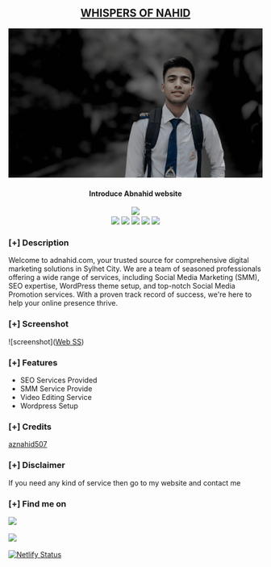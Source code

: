 <h2 align="center"><u>WHISPERS OF NAHID </u></h2>

![Introduce Abnahid website ](/img/best_seo_expert_in_sylhet_ab_nahid.webp)
<h4 align="center"> Introduce Abnahid website  </h4>

<p align="center">
    <img src="https://img.shields.io/github/license/abnahid /Personal website ?style=for-the-badge&color=blue">
<br>
    <img src="https://img.shields.io/badge/Author-Abnahid -magenta?style=flat-square">
    <img src="https://img.shields.io/badge/Open%20Source-Yes-orange?style=flat-square">
    <img src="https://img.shields.io/badge/Maintained-Yes-cyan?style=flat-square">
    <img src="https://img.shields.io/badge/Made%20In-Bangladesh -green?style=flat-square">
    <img src="https://img.shields.io/badge/Written%20In-HTML, CSS , JS -blue?style=flat-square">
<br>

</p>

### [+] Description
Welcome to adnahid.com, your trusted source for comprehensive digital marketing solutions in Sylhet City. We are a team of seasoned professionals offering a wide range of services, including Social Media Marketing (SMM), SEO expertise, WordPress theme setup, and top-notch Social Media Promotion services. With a proven track record of success, we're here to help your online presence thrive.

### [+] Screenshot
![screenshot]([Web SS](http://www.site-shot.com/MI4mKGjvEe6jtAJCrBEACA))

### [+] Features
 - SEO Services Provided 
 - SMM Service Provide 
 - Video Editing Service 
 - Wordpress Setup 

### [+] Credits 
<a href="Abnahid.com">aznahid507 </a>

### [+] Disclaimer 
If you need any kind of service then go to my website and contact me

### [+] Find me on 
<a href="mailto:aznahid507@gmail.com" target="_blank"><img src="https://img.shields.io/badge/Email-aznahid507@gmail.com-blue?style=for-the-badge&logo=gmail"></a>

<a href="https://m.me/hsnahid50k" target="_blank"><img src="https://img.shields.io/badge/Messenger-hsnahid50k-blue?style=for-the-badge&logo=messenger"></a>

[![Netlify Status](https://api.netlify.com/api/v1/badges/20a6ffba-6e94-486f-a1ce-672b925cfdcb/deploy-status)](https://abnahid.com)
